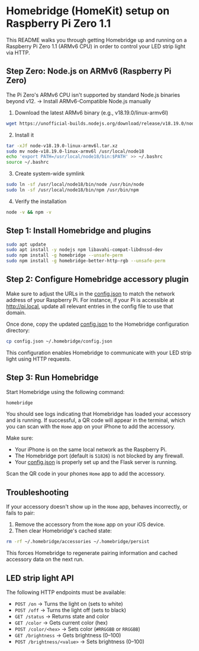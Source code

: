 # Homebridge (HomeKit) setup on Raspberry Pi Zero 1.1

This README walks you through getting Homebridge up and running on a Raspberry Pi Zero 1.1 (ARMv6 CPU) in order to control your LED strip light via HTTP.

## Step Zero: Node.js on ARMv6 (Raspberry Pi Zero)
The Pi Zero's ARMv6 CPU isn't supported by standard Node.js binaries beyond v12.
-> Install ARMv6-Compatible Node.js manually

1. Download the latest ARMv6 binary (e.g., v18.19.0/linux-armv6l)
```bash
wget https://unofficial-builds.nodejs.org/download/release/v18.19.0/node-v18.19.0-linux-armv6l.tar.xz
```
2. Install it
```bash
tar -xJf node-v18.19.0-linux-armv6l.tar.xz
sudo mv node-v18.19.0-linux-armv6l /usr/local/node18
echo 'export PATH=/usr/local/node18/bin:$PATH' >> ~/.bashrc
source ~/.bashrc
```
3. Create system-wide symlink
```bash
sudo ln -sf /usr/local/node18/bin/node /usr/bin/node
sudo ln -sf /usr/local/node18/bin/npm /usr/bin/npm
```
4. Verify the installation
```bash
node -v && npm -v
```

## Step 1: Install Homebridge and plugins
```bash
sudo apt update
sudo apt install -y nodejs npm libavahi-compat-libdnssd-dev
sudo npm install -g homebridge --unsafe-perm
sudo npm install -g homebridge-better-http-rgb --unsafe-perm
```

## Step 2: Configure Homebridge accessory plugin
Make sure to adjust the URLs in the [config.json](config.json) to match the network address of your Raspberry Pi. For instance, if your Pi is accessible at http://pi.local, update all relevant entries in the config file to use that domain.

Once done, copy the updated [config.json](config.json) to the Homebridge configuration directory:
```bash
cp config.json ~/.homebridge/config.json
```
This configuration enables Homebridge to communicate with your LED strip light using HTTP requests.

## Step 3: Run Homebridge
Start Homebridge using the following command:
```bash
homebridge
```
You should see logs indicating that Homebridge has loaded your accessory and is running. If successful, a QR code will appear in the terminal, which you can scan with the `Home` app on your iPhone to add the accessory.

Make sure:
- Your iPhone is on the same local network as the Raspberry Pi.
- The Homebridge port (default is `51826`) is not blocked by any firewall.
- Your [config.json](config.json) is properly set up and the Flask server is running.

Scan the QR code in your phones `Home` app to add the accessory.

## Troubleshooting
If your accessory doesn't show up in the `Home` app, behaves incorrectly, or fails to pair:
1.	Remove the accessory from the `Home` app on your iOS device.
2.	Then clear Homebridge's cached state:
```bash
rm -rf ~/.homebridge/accessories ~/.homebridge/persist
```
This forces Homebridge to regenerate pairing information and cached accessory data on the next run.


## LED strip light API

The following HTTP endpoints must be available:

- `POST /on` → Turns the light on (sets to white)
- `POST /off` → Turns the light off (sets to black)
- `GET /status` → Returns state and color
- `GET /color` → Gets current color (hex)
- `POST /color/<hex>` → Sets color (`#RRGGBB` or `RRGGBB`)
- `GET /brightness` → Gets brightness (0–100)
- `POST /brightness/<value>` → Sets brightness (0–100)
